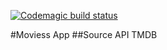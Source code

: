 [![Codemagic build status](https://api.codemagic.io/apps/652586f921c70ad05bb1ef7b/652586f921c70ad05bb1ef7a/status_badge.svg)](https://codemagic.io/apps/652586f921c70ad05bb1ef7b/652586f921c70ad05bb1ef7a/latest_build)

#Moviess App
##Source API TMDB 


